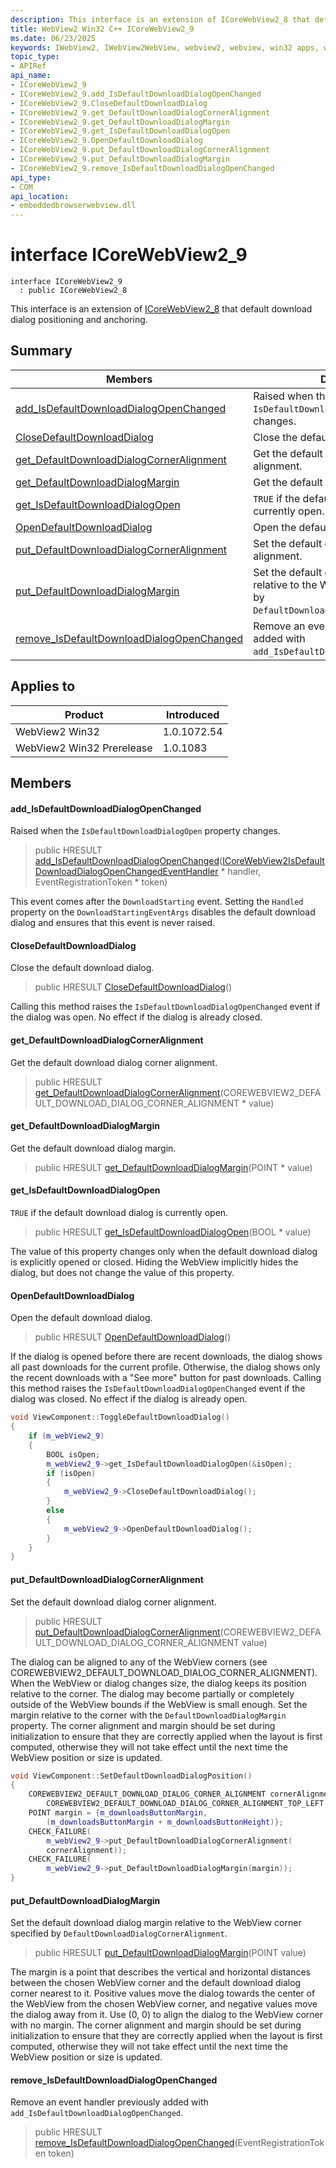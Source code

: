```yaml
---
description: This interface is an extension of ICoreWebView2_8 that default download dialog positioning and anchoring.
title: WebView2 Win32 C++ ICoreWebView2_9
ms.date: 06/23/2025
keywords: IWebView2, IWebView2WebView, webview2, webview, win32 apps, win32, edge, ICoreWebView2, ICoreWebView2Controller, browser control, edge html, ICoreWebView2_9
topic_type: 
- APIRef
api_name:
- ICoreWebView2_9
- ICoreWebView2_9.add_IsDefaultDownloadDialogOpenChanged
- ICoreWebView2_9.CloseDefaultDownloadDialog
- ICoreWebView2_9.get_DefaultDownloadDialogCornerAlignment
- ICoreWebView2_9.get_DefaultDownloadDialogMargin
- ICoreWebView2_9.get_IsDefaultDownloadDialogOpen
- ICoreWebView2_9.OpenDefaultDownloadDialog
- ICoreWebView2_9.put_DefaultDownloadDialogCornerAlignment
- ICoreWebView2_9.put_DefaultDownloadDialogMargin
- ICoreWebView2_9.remove_IsDefaultDownloadDialogOpenChanged
api_type:
- COM
api_location:
- embeddedbrowserwebview.dll
---
```


# interface ICoreWebView2_9

```
interface ICoreWebView2_9
  : public ICoreWebView2_8
```

This interface is an extension of [ICoreWebView2_8](icorewebview2_8.md#icorewebview2_8) that default download dialog positioning and anchoring.

## Summary

 Members                        | Descriptions
--------------------------------|---------------------------------------------
[add_IsDefaultDownloadDialogOpenChanged](#add_isdefaultdownloaddialogopenchanged) | Raised when the `IsDefaultDownloadDialogOpen` property changes.
[CloseDefaultDownloadDialog](#closedefaultdownloaddialog) | Close the default download dialog.
[get_DefaultDownloadDialogCornerAlignment](#get_defaultdownloaddialogcorneralignment) | Get the default download dialog corner alignment.
[get_DefaultDownloadDialogMargin](#get_defaultdownloaddialogmargin) | Get the default download dialog margin.
[get_IsDefaultDownloadDialogOpen](#get_isdefaultdownloaddialogopen) | `TRUE` if the default download dialog is currently open.
[OpenDefaultDownloadDialog](#opendefaultdownloaddialog) | Open the default download dialog.
[put_DefaultDownloadDialogCornerAlignment](#put_defaultdownloaddialogcorneralignment) | Set the default download dialog corner alignment.
[put_DefaultDownloadDialogMargin](#put_defaultdownloaddialogmargin) | Set the default download dialog margin relative to the WebView corner specified by `DefaultDownloadDialogCornerAlignment`.
[remove_IsDefaultDownloadDialogOpenChanged](#remove_isdefaultdownloaddialogopenchanged) | Remove an event handler previously added with `add_IsDefaultDownloadDialogOpenChanged`.

## Applies to

Product                         | Introduced
--------------------------------|---------------------------------------------
WebView2 Win32            |    1.0.1072.54
WebView2 Win32 Prerelease |    1.0.1083

## Members

#### add_IsDefaultDownloadDialogOpenChanged

Raised when the `IsDefaultDownloadDialogOpen` property changes.

> public HRESULT [add_IsDefaultDownloadDialogOpenChanged](#add_isdefaultdownloaddialogopenchanged)([ICoreWebView2IsDefaultDownloadDialogOpenChangedEventHandler](icorewebview2isdefaultdownloaddialogopenchangedeventhandler.md#icorewebview2isdefaultdownloaddialogopenchangedeventhandler) * handler, EventRegistrationToken * token)

This event comes after the `DownloadStarting` event. Setting the `Handled` property on the `DownloadStartingEventArgs` disables the default download dialog and ensures that this event is never raised.

#### CloseDefaultDownloadDialog

Close the default download dialog.

> public HRESULT [CloseDefaultDownloadDialog](#closedefaultdownloaddialog)()

Calling this method raises the `IsDefaultDownloadDialogOpenChanged` event if the dialog was open. No effect if the dialog is already closed.

#### get_DefaultDownloadDialogCornerAlignment

Get the default download dialog corner alignment.

> public HRESULT [get_DefaultDownloadDialogCornerAlignment](#get_defaultdownloaddialogcorneralignment)(COREWEBVIEW2_DEFAULT_DOWNLOAD_DIALOG_CORNER_ALIGNMENT * value)

#### get_DefaultDownloadDialogMargin

Get the default download dialog margin.

> public HRESULT [get_DefaultDownloadDialogMargin](#get_defaultdownloaddialogmargin)(POINT * value)

#### get_IsDefaultDownloadDialogOpen

`TRUE` if the default download dialog is currently open.

> public HRESULT [get_IsDefaultDownloadDialogOpen](#get_isdefaultdownloaddialogopen)(BOOL * value)

The value of this property changes only when the default download dialog is explicitly opened or closed. Hiding the WebView implicitly hides the dialog, but does not change the value of this property.

#### OpenDefaultDownloadDialog

Open the default download dialog.

> public HRESULT [OpenDefaultDownloadDialog](#opendefaultdownloaddialog)()

If the dialog is opened before there are recent downloads, the dialog shows all past downloads for the current profile. Otherwise, the dialog shows only the recent downloads with a "See more" button for past downloads. Calling this method raises the `IsDefaultDownloadDialogOpenChanged` event if the dialog was closed. No effect if the dialog is already open.

```cpp
void ViewComponent::ToggleDefaultDownloadDialog()
{
    if (m_webView2_9)
    {
        BOOL isOpen;
        m_webView2_9->get_IsDefaultDownloadDialogOpen(&isOpen);
        if (isOpen)
        {
            m_webView2_9->CloseDefaultDownloadDialog();
        }
        else
        {
            m_webView2_9->OpenDefaultDownloadDialog();
        }
    }
}
```

#### put_DefaultDownloadDialogCornerAlignment

Set the default download dialog corner alignment.

> public HRESULT [put_DefaultDownloadDialogCornerAlignment](#put_defaultdownloaddialogcorneralignment)(COREWEBVIEW2_DEFAULT_DOWNLOAD_DIALOG_CORNER_ALIGNMENT value)

The dialog can be aligned to any of the WebView corners (see COREWEBVIEW2_DEFAULT_DOWNLOAD_DIALOG_CORNER_ALIGNMENT). When the WebView or dialog changes size, the dialog keeps its position relative to the corner. The dialog may become partially or completely outside of the WebView bounds if the WebView is small enough. Set the margin relative to the corner with the `DefaultDownloadDialogMargin` property. The corner alignment and margin should be set during initialization to ensure that they are correctly applied when the layout is first computed, otherwise they will not take effect until the next time the WebView position or size is updated.

```cpp
void ViewComponent::SetDefaultDownloadDialogPosition()
{
    COREWEBVIEW2_DEFAULT_DOWNLOAD_DIALOG_CORNER_ALIGNMENT cornerAlignment =
        COREWEBVIEW2_DEFAULT_DOWNLOAD_DIALOG_CORNER_ALIGNMENT_TOP_LEFT;
    POINT margin = {m_downloadsButtonMargin,
        (m_downloadsButtonMargin + m_downloadsButtonHeight)};
    CHECK_FAILURE(
        m_webView2_9->put_DefaultDownloadDialogCornerAlignment(
        cornerAlignment));
    CHECK_FAILURE(
        m_webView2_9->put_DefaultDownloadDialogMargin(margin));
}
```

#### put_DefaultDownloadDialogMargin

Set the default download dialog margin relative to the WebView corner specified by `DefaultDownloadDialogCornerAlignment`.

> public HRESULT [put_DefaultDownloadDialogMargin](#put_defaultdownloaddialogmargin)(POINT value)

The margin is a point that describes the vertical and horizontal distances between the chosen WebView corner and the default download dialog corner nearest to it. Positive values move the dialog towards the center of the WebView from the chosen WebView corner, and negative values move the dialog away from it. Use (0, 0) to align the dialog to the WebView corner with no margin. The corner alignment and margin should be set during initialization to ensure that they are correctly applied when the layout is first computed, otherwise they will not take effect until the next time the WebView position or size is updated.

#### remove_IsDefaultDownloadDialogOpenChanged

Remove an event handler previously added with `add_IsDefaultDownloadDialogOpenChanged`.

> public HRESULT [remove_IsDefaultDownloadDialogOpenChanged](#remove_isdefaultdownloaddialogopenchanged)(EventRegistrationToken token)


